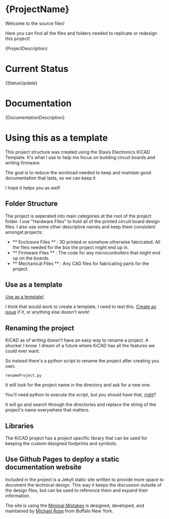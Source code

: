 # {ProjectName}

Welcome to the source files!

Here you can find all the files and folders needed to replicate or redesign this project!

{ProjectDescription}

# Current Status

{StatusUpdate}

# Documentation

{DocumentationDescription}

# Using this as a template

This project structure was created using the Stasis Electronics KiCAD Template. It's what I use to help me focus on building circuit boards and writing firmware. 

The goal is to reduce the workload needed to keep and maintain good documentation that lasts, so we can keep it 

I hope it helps you as well!

## Folder Structure

The project is seperated into main categories at the root of the project folder. I use "Hardware Files" to hold all of the printed circuit board design files. I also use some other descriptive names and keep them consistent amongst projects:

- ** Enclosure Files ** : 3D printed or somehow otherwise fabricated. All the files needed for the box the project might end up in.
- ** Firmware Files ** : The code for any microcontrollers that might end up on the boards. 
- ** Mechanical Files ** : Any CAD files for fabricating parts for the project. 

## Use as a template

[Use as a template!](https://github.com/stasiselectronics/KiCAD-Project-Template/generate)

I think that would work to create a template, I need to test this. [Create an issue](https://github.com/stasiselectronics/KiCAD-Project-Template/issues/new/choose) if it, or anything else doesn't work!

## Renaming the project

KiCAD as of writing doesn't have an easy way to rename a project. A shocker I know. I dream of a future where KiCAD has all the features we could ever want. 

So instead there's a python script to rename the project after creating you own:

    renameProject.py

It will look for the project name in the directory and ask for a new one.

You'll need python to execute the script, but you should have that, [right](https://www.python.org/)?

It will go and search through the directories and replace the string of the project's name everywhere that matters. 

## Libraries

The KiCAD project has a project specific library that can be used for keeping the custom designed footprints and symbols.

## Use Github Pages to deploy a static documentation website

Included in the project is a Jekyll static site written to provide more space to document the technical design. This way it keeps the discussion outside of the design files, but can be used to reference them and expand their information.

The site is using the [Minimal Mistakes](https://mmistakes.github.io/minimal-mistakes/about/) is designed, developed, and maintained by [Michael Rose](https://mademistakes.com/about/) from Buffalo New York.



